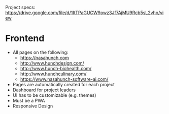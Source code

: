 Project specs: https://drive.google.com/file/d/1ItTPaGUCW9owz3Jf7AjMU9Rcb5sL2vho/view

# Frontend
- All pages on the following:
    - https://nasahunch.com
    - http://www.hunchdesign.com/
    - http://www.hunch-biohealth.com/
    - http://www.hunchculinary.com/
    - https://www.nasahunch-software-ai.com/
- Pages are automatically created for each project
- Dashboard for project leaders
- UI has to be customizable (e.g. themes)
- Must be a PWA
- Responsive Design
